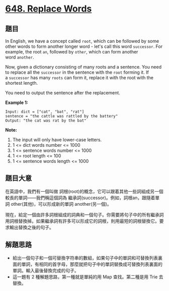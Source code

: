 # [648. Replace Words](https://leetcode.com/problems/replace-words/)


## 題目

In English, we have a concept called `root`, which can be followed by some other words to form another longer word - let's call this word `successor`. For example, the root `an`, followed by `other`, which can form another word `another`.

Now, given a dictionary consisting of many roots and a sentence. You need to replace all the `successor` in the sentence with the `root` forming it. If a `successor` has many `roots` can form it, replace it with the root with the shortest length.

You need to output the sentence after the replacement.

**Example 1:**

    Input: dict = ["cat", "bat", "rat"]
    sentence = "the cattle was rattled by the battery"
    Output: "the cat was rat by the bat"

**Note:**

1. The input will only have lower-case letters.
2. 1 <= dict words number <= 1000
3. 1 <= sentence words number <= 1000
4. 1 <= root length <= 100
5. 1 <= sentence words length <= 1000


## 題目大意

在英語中，我們有一個叫做 詞根(root)的概念，它可以跟着其他一些詞組成另一個較長的單詞——我們稱這個詞為 繼承詞(successor)。例如，詞根an，跟隨着單詞 other(其他)，可以形成新的單詞 another(另一個)。

現在，給定一個由許多詞根組成的詞典和一個句子。你需要將句子中的所有繼承詞用詞根替換掉。如果繼承詞有許多可以形成它的詞根，則用最短的詞根替換它。要求輸出替換之後的句子。



## 解題思路


- 給出一個句子和一個可替換字符串的數組，如果句子中的單詞和可替換列表裏面的單詞，有相同的首字母，那麼就把句子中的單詞替換成可替換列表裏面的單詞。輸入最後替換完成的句子。
- 這一題有 2 種解題思路，第一種就是單純的用 Map 查找。第二種是用 Trie 去替換。
